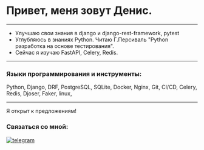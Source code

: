 # Привет, меня зовут Денис.
-- -

- Улучшаю свои знания в django и django-rest-framework, pytest
- Углубляюсь в знаниях Python. Читаю Г.Персиваль "Python разработка на основе тестирования".
- Сейчас я изучаю FastAPI, Celery, Redis.
  
-- -

### Языки программирования и инструменты:
Python, Django, DRF, PostgreSQL, SQLite, Docker, Nginx, Git, CI/CD, Celery, Redis, Djoser, Faker, linux,


-- -

Я открыт к предложениям!
### Связаться со мной:
[![telegram](https://img.shields.io/badge/Telegram-informational?style=flat&logo=telegram&logoColor=white)](https://t.me/shtanskiy)

